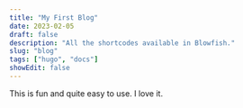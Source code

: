 ```yaml
---
title: "My First Blog"
date: 2023-02-05
draft: false
description: "All the shortcodes available in Blowfish."
slug: "blog"
tags: ["hugo", "docs"]
showEdit: false
---
```


This is fun and quite easy to use. I love it.